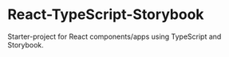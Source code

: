# React-TypeScript-Storybook

Starter-project for React components/apps using TypeScript and Storybook.
